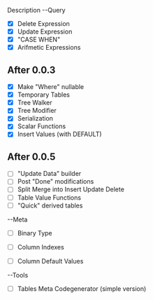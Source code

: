 ﻿Description
--Query
- [x] Delete Expression
- [x] Update Expression
- [x] "CASE WHEN"
- [x] Arifmetic Expressions
## After 0.0.3
- [x] Make "Where" nullable
- [x] Temporary Tables
- [x] Tree Walker
- [x] Tree Modifier
- [x] Serialization
- [x] Scalar Functions
- [x] Insert Values (with DEFAULT)
## After 0.0.5
- [ ] "Update Data" builder
- [ ] Post "Done" modifications
- [ ] Split Merge into Insert Update Delete
- [ ] Table Value Functions
- [ ] "Quick" derived tables

--Meta
- [ ] Binary Type
- [ ] Column Indexes 
- [ ] Column Default Values


--Tools
- [ ] Tables Meta Codegenerator (simple version)
